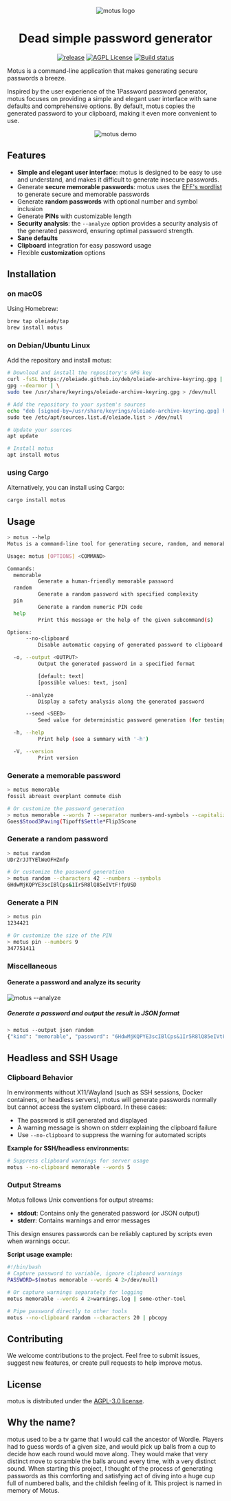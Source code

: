 <p align="center"><img src="logo.png" alt="motus logo"/></p>
<h1 align="center">Dead simple password generator</h3>

<p align="center">
    <a href="http://github.com/oleiade/motus/releases"><img src="https://img.shields.io/github/release/oleiade/motus.svg" alt="release"></a>
    <a href="http://www.gnu.org/licenses/agpl-3.0"><img src="https://img.shields.io/badge/license-AGPL-blue.svg" alt="AGPL License"></a>
    <a href="https://github.com/oleiade/motus/actions/workflows/build.yml"><img src="https://github.com/oleiade/motus/actions/workflows/build.yml/badge.svg" alt="Build status"></a>
</p>

Motus is a command-line application that makes generating secure passwords a breeze.

Inspired by the user experience of the 1Password password generator, motus focuses on providing a simple and elegant user interface with sane defaults and comprehensive options. By default, motus copies the generated password to your clipboard, making it even more convenient to use.

<p align="center">
  <img src="static/motus-demo.gif" alt="motus demo" />
</p>

## Features

- **Simple and elegant user interface**: motus is designed to be easy to use and understand, and makes it difficult to generate insecure passwords.
- Generate **secure memorable passwords**: motus uses the [EFF's wordlist](https://www.eff.org/deeplinks/2016/07/new-wordlists-random-passphrases) to generate secure and memorable passwords
- Generate **random passwords** with optional number and symbol inclusion
- Generate **PINs** with customizable length
- **Security analysis**: the `--analyze` option provides a security analysis of the generated password, ensuring optimal password strength.
- **Sane defaults**
- **Clipboard** integration for easy password usage
- Flexible **customization** options

## Installation

### on macOS

Using Homebrew:

```bash
brew tap oleiade/tap
brew install motus
```

### on Debian/Ubuntu Linux

Add the repository and install motus:

```bash
# Download and install the repository's GPG key
curl -fsSL https://oleiade.github.io/deb/oleiade-archive-keyring.gpg | \
gpg --dearmor | \
sudo tee /usr/share/keyrings/oleiade-archive-keyring.gpg > /dev/null

# Add the repository to your system's sources
echo "deb [signed-by=/usr/share/keyrings/oleiade-archive-keyring.gpg] https://oleiade.github.io/deb stable main" \
sudo tee /etc/apt/sources.list.d/oleiade.list > /dev/null

# Update your sources
apt update

# Install motus
apt install motus
```

### using Cargo

Alternatively, you can install using Cargo:

```bash
cargo install motus
```

## Usage

```bash
> motus --help
Motus is a command-line tool for generating secure, random, and memorable passwords as well as PIN codes.

Usage: motus [OPTIONS] <COMMAND>

Commands:
  memorable
          Generate a human-friendly memorable password
  random
          Generate a random password with specified complexity
  pin
          Generate a random numeric PIN code
  help
          Print this message or the help of the given subcommand(s)

Options:
      --no-clipboard
          Disable automatic copying of generated password to clipboard

  -o, --output <OUTPUT>
          Output the generated password in a specified format

          [default: text]
          [possible values: text, json]

      --analyze
          Display a safety analysis along the generated password

      --seed <SEED>
          Seed value for deterministic password generation (for testing purposes)

  -h, --help
          Print help (see a summary with '-h')

  -V, --version
          Print version
```

### Generate a memorable password

```bash
> motus memorable
fossil abreast overplant commute dish

# Or customize the password generation
> motus memorable --words 7 --separator numbers-and-symbols --capitalize
Goes$Stood3Paving(Tipoff$Settle*Flip3Scone
```

### Generate a random password

```bash
> motus random
UDrZrJJTYElWeOFHZmfp

# Or customize the password generation
> motus random --characters 42 --numbers --symbols
6HdwMjKQPYE3scIBlCps&1Ir5R8lQ85eIVtF!fpUSD
```

### Generate a PIN

```bash
> motus pin
1234421

# Or customize the size of the PIN
> motus pin --numbers 9
347751411
```

### Miscellaneous

#### Generate a password and analyze its security

![motus --analyze](static/motus-demo-report.gif)

##### Generate a password and output the result in JSON format

```bash
> motus --output json random
{"kind": "memorable", "password": "6HdwMjKQPYE3scIBlCps&1Ir5R8lQ85eIVtF!fpUSD"}
```

## Headless and SSH Usage

### Clipboard Behavior

In environments without X11/Wayland (such as SSH sessions, Docker containers, or headless servers), motus will generate passwords normally but cannot access the system clipboard. In these cases:

- The password is still generated and displayed
- A warning message is shown on stderr explaining the clipboard failure
- Use `--no-clipboard` to suppress the warning for automated scripts

**Example for SSH/headless environments:**
```bash
# Suppress clipboard warnings for server usage
motus --no-clipboard memorable --words 5
```

### Output Streams

Motus follows Unix conventions for output streams:
- **stdout**: Contains only the generated password (or JSON output)
- **stderr**: Contains warnings and error messages

This design ensures passwords can be reliably captured by scripts even when warnings occur.

**Script usage example:**
```bash
#!/bin/bash
# Capture password to variable, ignore clipboard warnings
PASSWORD=$(motus memorable --words 4 2>/dev/null)

# Or capture warnings separately for logging
motus memorable --words 4 2>warnings.log | some-other-tool

# Pipe password directly to other tools
motus --no-clipboard random --characters 20 | pbcopy
```

## Contributing

We welcome contributions to the project. Feel free to submit issues, suggest new features, or create pull requests to help improve motus.

## License

motus is distributed under the [AGPL-3.0 license](https://github.com/oleiade/motus/blob/master/LICENSE).

## Why the name?

motus used to be a tv game that I would call the ancestor of Wordle. Players had to guess words of a given size, and would pick up balls from a cup to decide how each round would move along. They would make that very distinct move to scramble the balls around every time, with a very distinct sound. When starting this project, I thought of the process of generating passwords as this comforting and satisfying act of diving into a huge cup full of numbered balls, and the childish feeling of it. This project is named in memory of Motus.
